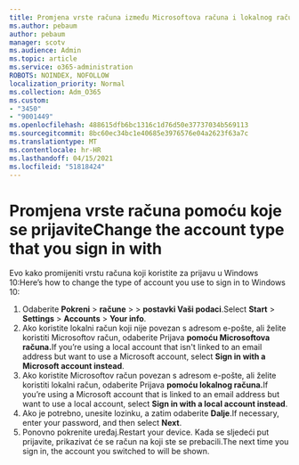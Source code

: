 ```yaml
---
title: Promjena vrste računa između Microsoftova računa i lokalnog računa
ms.author: pebaum
author: pebaum
manager: scotv
ms.audience: Admin
ms.topic: article
ms.service: o365-administration
ROBOTS: NOINDEX, NOFOLLOW
localization_priority: Normal
ms.collection: Adm_O365
ms.custom:
- "3450"
- "9001449"
ms.openlocfilehash: 488615dfb6bc1316c1d76d50e37737034b569113
ms.sourcegitcommit: 8bc60ec34bc1e40685e3976576e04a2623f63a7c
ms.translationtype: MT
ms.contentlocale: hr-HR
ms.lasthandoff: 04/15/2021
ms.locfileid: "51818424"
---
```

# <a name="change-the-account-type-that-you-sign-in-with"></a><span data-ttu-id="4773f-102">Promjena vrste računa pomoću koje se prijavite</span><span class="sxs-lookup"><span data-stu-id="4773f-102">Change the account type that you sign in with</span></span>

<span data-ttu-id="4773f-103">Evo kako promijeniti vrstu računa koji koristite za prijavu u Windows 10:</span><span class="sxs-lookup"><span data-stu-id="4773f-103">Here’s how to change the type of account you use to sign in to Windows 10:</span></span>

1. <span data-ttu-id="4773f-104">Odaberite **Pokreni**  >  **račune**  >    >  **postavki Vaši podaci**.</span><span class="sxs-lookup"><span data-stu-id="4773f-104">Select **Start** > **Settings** > **Accounts** > **Your info**.</span></span>
2. <span data-ttu-id="4773f-105">Ako koristite lokalni račun koji nije povezan s adresom e-pošte, ali želite koristiti Microsoftov račun, odaberite Prijava **pomoću Microsoftova računa.**</span><span class="sxs-lookup"><span data-stu-id="4773f-105">If you’re using a local account that isn't linked to an email address but want to use a Microsoft account, select **Sign in with a Microsoft account instead**.</span></span>
3. <span data-ttu-id="4773f-106">Ako koristite Microsoftov račun povezan s adresom e-pošte, ali želite koristiti lokalni račun, odaberite Prijava **pomoću lokalnog računa.**</span><span class="sxs-lookup"><span data-stu-id="4773f-106">If you’re using a Microsoft account that is linked to an email address but want to use a local account, select **Sign in with a local account instead**.</span></span>
4. <span data-ttu-id="4773f-107">Ako je potrebno, unesite lozinku, a zatim odaberite **Dalje**.</span><span class="sxs-lookup"><span data-stu-id="4773f-107">If necessary, enter your password, and then select **Next**.</span></span>
5. <span data-ttu-id="4773f-108">Ponovno pokrenite uređaj.</span><span class="sxs-lookup"><span data-stu-id="4773f-108">Restart your device.</span></span> <span data-ttu-id="4773f-109">Kada se sljedeći put prijavite, prikazivat će se račun na koji ste se prebacili.</span><span class="sxs-lookup"><span data-stu-id="4773f-109">The next time you sign in, the account you switched to will be shown.</span></span>